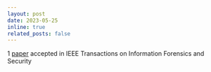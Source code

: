 ```yaml
---
layout: post
date: 2023-05-25
inline: true
related_posts: false
---
```


1 <a href="https://ieeexplore.ieee.org/document/10097553" target="_blank">paper</a> accepted in IEEE Transactions on Information Forensics and Security
